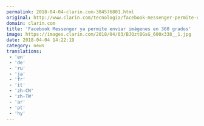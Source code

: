 ```yaml
---
permalink: 2018-04-04-clarin.com-384576801.html
original: http://www.clarin.com/tecnologia/facebook-messenger-permite-enviar-imagenes-360-grados_0_S1gQvUMjz.html
domain: clarin.com
title: 'Facebook Messenger ya permite enviar imágenes en 360 grados'
image: https://images.clarin.com/2018/04/03/BJQzt8GsG_600x338__1.jpg
date: 2018-04-04 14:22:19
category: news
translations: 
 - 'en'
 - 'de'
 - 'ru'
 - 'ja'
 - 'fr'
 - 'it'
 - 'zh-CN'
 - 'zh-TW'
 - 'ar'
 - 'pt'
 - 'hy'
---
```


